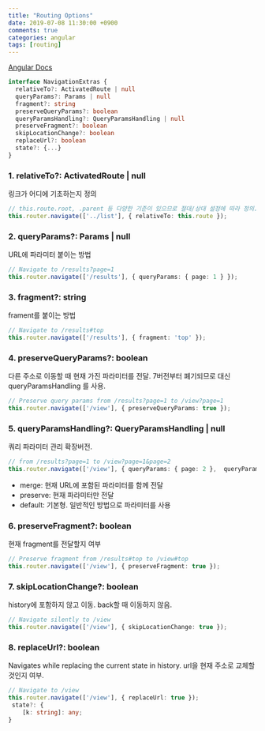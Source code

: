 ```yaml
---
title: "Routing Options"
date: 2019-07-08 11:30:00 +0900
comments: true
categories: angular
tags: [routing]
---
```





[Angular Docs](https://angular.io/api/router/NavigationExtras)

```ts
interface NavigationExtras {
  relativeTo?: ActivatedRoute | null
  queryParams?: Params | null
  fragment?: string
  preserveQueryParams?: boolean
  queryParamsHandling?: QueryParamsHandling | null
  preserveFragment?: boolean
  skipLocationChange?: boolean
  replaceUrl?: boolean
  state?: {...}
}
```

### 1. relativeTo?: ActivatedRoute | null	
링크가 어디에 기초하는지 정의

```ts
// this.route.root, .parent 등 다양한 기준이 있으므로 절대/상대 설정에 따라 정의.
this.router.navigate(['../list'], { relativeTo: this.route }); 
```


### 2. queryParams?: Params | null	
URL에 파라미터 붙이는 방법

```ts
// Navigate to /results?page=1
this.router.navigate(['/results'], { queryParams: { page: 1 } });
```


### 3. fragment?: string	
 frament를 붙이는 방법

```ts
// Navigate to /results#top
this.router.navigate(['/results'], { fragment: 'top' });
```   
        

### 4. preserveQueryParams?: boolean	
 다른 주소로 이동할 때 현재 가진 파라미터를 전달.
 7버전부터 폐기되므로 대신 queryParamsHandling 를 사용.

```ts
// Preserve query params from /results?page=1 to /view?page=1
this.router.navigate(['/view'], { preserveQueryParams: true });
```
        
        
### 5. queryParamsHandling?: QueryParamsHandling | null	
쿼리 파라미터 관리 확장버전.

```ts
// from /results?page=1 to /view?page=1&page=2
this.router.navigate(['/view'], { queryParams: { page: 2 },  queryParamsHandling: 'merge' });
 ```

- merge: 현재 URL에 포함된 파라미터를 함께 전달
- preserve: 현재 파라미터만 전달
- default: 기본형. 일반적인 방법으로 파라미터를 사용

 
### 6. preserveFragment?: boolean	
현재 fragment를 전달할지 여부

```ts
// Preserve fragment from /results#top to /view#top
this.router.navigate(['/view'], { preserveFragment: true });
```


### 7. skipLocationChange?: boolean	
 history에 포함하지 않고 이동. back할 때 이동하지 않음.

```ts
// Navigate silently to /view
this.router.navigate(['/view'], { skipLocationChange: true });
```   
        
        
### 8. replaceUrl?: boolean	
Navigates while replacing the current state in history.
url을 현재 주소로 교체할 것인지 여부. 

```ts
// Navigate to /view
this.router.navigate(['/view'], { replaceUrl: true });
 state?: {
    [k: string]: any;
}	
```


